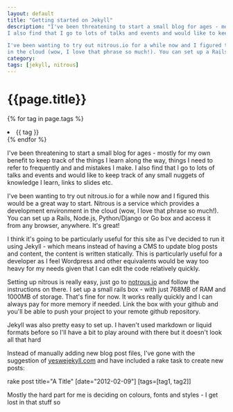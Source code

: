```yaml
---
layout: default
title: "Getting started on Jekyll"
description: "I've been threatening to start a small blog for ages - mostly for my own benefit to keep track of the things I learn along the way, things I need to refer to frequently and and mistakes I make. 
I also find that I go to lots of talks and events and would like to keep track of any small nuggets of knowledge I learn, links to slides etc. 

I've been wanting to try out nitrous.io for a while now and I figured this would be a great way to start. Nitrous is a service which provides a development environment
in the cloud (wow, I love that phrase so much!). You can set up a Rails, Node.js, Python/Django or Go box and access it from any browser, anywhere. It's great!"
category: 
tags: [jekyll, nitrous]
---
```

# {{page.title}}

{% for tag in page.tags %}
<li><span>{{ tag }}</li>
{% endfor %}

I've been threatening to start a small blog for ages - mostly for my own benefit to keep track of the things I learn along the way, things I need to refer to frequently and and mistakes I make. 
I also find that I go to lots of talks and events and would like to keep track of any small nuggets of knowledge I learn, links to slides etc. 

I've been wanting to try out nitrous.io for a while now and I figured this would be a great way to start. Nitrous is a service which provides a development environment
in the cloud (wow, I love that phrase so much!). You can set up a Rails, Node.js, Python/Django or Go box and access it from any browser, anywhere. It's great!

I think it's going to be particularly useful for this site as I've decided to run it using Jekyll - which means instead of having a CMS to update blog posts and content, 
the content is written statically. This is particularly useful for a developer as I feel Wordpress and other equivalents would be way too heavy for my needs given that I 
can edit the code relatively quickly.

Setting up nitrous is really easy, just go to <a href="http://nitrous.io">notrous.io</a> and follow the instructions on there. I set up a small rails box - with just 768MB
of RAM and 1000MB of storage. That's fine for now. It works really quickly and I can always pay for more memory if needed. Link the box with your github and you'll be able to 
push your project to your remote github repository. 

Jekyll was also pretty easy to set up. I haven't used markdown or liquid formats before so I'll have a bit to play around with there but it doesn't look all that hard

Instead of manually adding new blog post files, I've gone with the suggestion of <a href="http://yeswejekyll.com">yeswejekyll.com</a> and have included a rake task to create new posts:

rake post title="A Title" [date="2012-02-09"] [tags=[tag1, tag2]]

Mostly the hard part for me is deciding on colours, fonts and styles - I get lost in that stuff so
